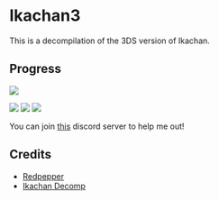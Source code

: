 # Ikachan3

This is a decompilation of the 3DS version of Ikachan.
## Progress

<img src ="https://img.shields.io/endpoint?url=https://raw.githubusercontent.com/hax0kartik/ikachan/master/Data/Code.json&style=flat-square"/>

<img src ="https://img.shields.io/endpoint?url=https://raw.githubusercontent.com/hax0kartik/Ikachan/master/Data/Total.json&style=flat-square"/> <img src ="https://img.shields.io/endpoint?url=https://raw.githubusercontent.com/hax0kartik/Ikachan/master/Data/Implemented.json&style=flat-square"/> <img src ="https://img.shields.io/endpoint?url=https://raw.githubusercontent.com/hax0kartik/Ikachan/master/Data/Known.json&style=flat-square"/>

You can join [this](https://discord.gg/hyuvmb9) discord server to help me out!

## Credits
- [Redpepper](https://github.com/fruityloops1/Redpepper)
- [Ikachan Decomp](https://github.com/Cuckydev/Ikachan)